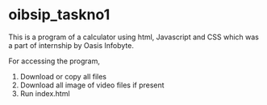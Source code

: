 # oibsip_taskno1
This is a program of a calculator using html, Javascript and CSS which was a part of internship by Oasis Infobyte.

For accessing the program,

1. Download or copy all files
2. Download all image of video files if present
3. Run index.html
